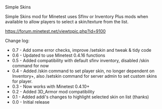 Simple Skins

Simple Skins mod for Minetest uses SfInv or Inventory Plus mods when available
to allow players to select a skin/texture from the list.

https://forum.minetest.net/viewtopic.php?id=9100

Change log:

- 0.7 - Add some error checks, improve /setskin and tweak & tidy code
- 0.6 - Updated to use Minetest 0.4.16 functions
- 0.5 - Added compatibility with default sfinv inventory, disabled /skin command for now
- 0.4 - Added /skin command to set player skin, no longer dependent on Inventory+, also /setskin command for server admin to set custom skins for player.
- 0.3 - Now works with Minetest 0.4.10+
- 0.2 - Added 3D_Armor mod compatibility
- 0.1 - Added addi's changes to highlight selected skin on list (thanks)
- 0.0 - Initial release
